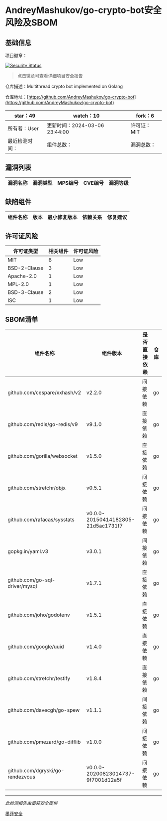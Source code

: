 # AndreyMashukov/go-crypto-bot安全风险及SBOM

## 基础信息

项目徽章：

[![Security Status](https://www.murphysec.com/platform3/v31/badge/1765444322694447104.svg)](https://www.murphysec.com/console/report/1765443360701464576/1765444322694447104)

> 点击徽章可查看详细项目安全报告

仓库描述：Multithread crypto bot implemented on Golang

仓库地址：[https://github.com/AndreyMashukov/go-crypto-bot](https://github.com/AndreyMashukov/go-crypto-bot)

| star：49 | watch：10 | fork：6 |
| ----------- | -------------- | ------------ |
| 所有者：User | 更新时间：2024-03-06 23:44:00 | 许可证：MIT |
| 最近检测时间： | 组件总数： | 漏洞总数： |




## 漏洞列表

| 漏洞名称 | 漏洞类型 | MPS编号 | CVE编号 | 漏洞等级 |
| ------- | ------ | ------- | ------ | ----- |





## 缺陷组件

| 组件名称 | 版本 | 最小修复版本 | 依赖关系 | 修复建议 |
| -------- | ---- | ------------ | -------- | -------- |





## 许可证风险

| 许可证类型 | 相关组件 | 许可证风险 |
| ---------- | -------- | ---------- |
|MIT|6|Low|
|BSD-2-Clause|3|Low|
|Apache-2.0|1|Low|
|MPL-2.0|1|Low|
|BSD-3-Clause|2|Low|
|ISC|1|Low|




## SBOM清单

| 组件名称 | 组件版本 | 是否直接依赖 | 仓库 |
| -------- | -------- | ------------ | ---- |
|github.com/cespare/xxhash/v2|v2.2.0|间接依赖|go|
|github.com/redis/go-redis/v9|v9.1.0|直接依赖|go|
|github.com/gorilla/websocket|v1.5.0|直接依赖|go|
|github.com/stretchr/objx|v0.5.1|间接依赖|go|
|github.com/rafacas/sysstats|v0.0.0-20150414182805-21d5ac1731f7|间接依赖|go|
|gopkg.in/yaml.v3|v3.0.1|间接依赖|go|
|github.com/go-sql-driver/mysql|v1.7.1|直接依赖|go|
|github.com/joho/godotenv|v1.5.1|直接依赖|go|
|github.com/google/uuid|v1.4.0|直接依赖|go|
|github.com/stretchr/testify|v1.8.4|直接依赖|go|
|github.com/davecgh/go-spew|v1.1.1|间接依赖|go|
|github.com/pmezard/go-difflib|v1.0.0|间接依赖|go|
|github.com/dgryski/go-rendezvous|v0.0.0-20200823014737-9f7001d12a5f|间接依赖|go|


------

*此检测报告由墨菲安全提供*

[墨菲安全](www.murphysec.com)